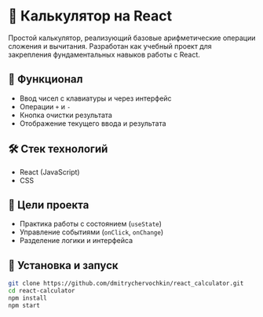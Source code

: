 # 🧮 Калькулятор на React

Простой калькулятор, реализующий базовые арифметические операции сложения и вычитания. Разработан как учебный проект для закрепления фундаментальных навыков работы с React.

## 🚀 Функционал

- Ввод чисел с клавиатуры и через интерфейс
- Операции `+` и `-`
- Кнопка очистки результата
- Отображение текущего ввода и результата

## 🛠 Стек технологий

- React (JavaScript)
- CSS

## 🧠 Цели проекта

- Практика работы с состоянием (`useState`)
- Управление событиями (`onClick`, `onChange`)
- Разделение логики и интерфейса

## 🔧 Установка и запуск

```bash
git clone https://github.com/dmitrychervochkin/react_calculator.git
cd react-calculator
npm install
npm start
```
